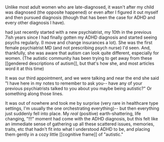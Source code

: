 Unlike most adult women who are late-diagnosed, it wasn't after my child was diagnosed (the opposite happened) or even after I figured it out myself and then pursued diagnosis (though that has been the case for ADHD and every other diagnosis I have).

 had just recently started with a new psychiatrist, my 10th in the previous 7ish years since I had finally gotten my ADHD diagnosis and started seeing psychs regularly. (I move and change insurances a lot). She was the first female psychiatrist MD (and not prescribing psych nurse) I'd seen. And, thankfully, she was aware that autism can look quite different, especially for women. (The autistic community has been trying to get away from these [[gendered descriptions of autism]], but that's how she, and most articles word it at this time)

It was our third appointment, and we were talking and near the end she said "I have here in my notes to remember to ask you-- have any of your previous psychiatrists talked to you about you maybe being autistic?" Or something along those lines. 

It was out of nowhere and took me by surprise (very rare in healthcare type settings, I'm usually the one orchestrating everything)-- but then everything just suddenly fell into place. My *real* (positive) earth-shattering, life changing, "!!!" moment had come with the ADHD diagnosis, but this felt like an immediate sense of gathering up all these scattered issues, memories, traits, etc that hadn't fit into what I understood ADHD to be, and placing them gently in a cozy little [[cognitive frame]] of "autistic."